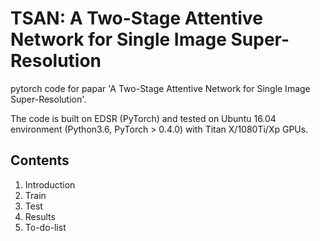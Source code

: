 # TSAN: A Two-Stage Attentive Network for Single Image Super-Resolution

pytorch code for papar 'A Two-Stage Attentive Network for Single Image Super-Resolution'.

The code is built on EDSR (PyTorch) and tested on Ubuntu 16.04 environment (Python3.6, PyTorch > 0.4.0) with Titan X/1080Ti/Xp GPUs.

## **Contents**
1. Introduction
2. Train
3. Test
4. Results
5. To-do-list
